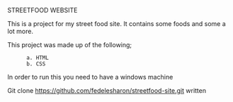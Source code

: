 STREETFOOD WEBSITE

This is a project for my street food site. It contains some foods and some a lot more.

This project was made up of the following;

          a. HTML
          b. CSS
In order to run this you need to have a windows machine

Git clone https://github.com/fedelesharon/streetfood-site.git
written
          
      
